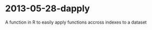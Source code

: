 2013-05-28-dapply
=================

A function in R to easily apply functions accross indexes to a dataset
